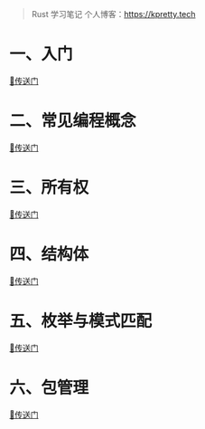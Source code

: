 > Rust 学习笔记
> 个人博客：https://kpretty.tech

# 一、入门
[🚀传送门](https://github.com/kpretty/notebook-rust/tree/master/guess)
# 二、常见编程概念
[🚀传送门](https://github.com/kpretty/notebook-rust/tree/master/concept)
# 三、所有权
[🚀传送门](https://github.com/kpretty/notebook-rust/tree/master/ownership)
# 四、结构体
[🚀传送门](https://github.com/kpretty/notebook-rust/tree/master/rust-struct)
# 五、枚举与模式匹配
[🚀传送门](https://github.com/kpretty/notebook-rust/tree/master/enum-match)
# 六、包管理
[🚀传送门](https://github.com/kpretty/notebook-rust/tree/master/package)